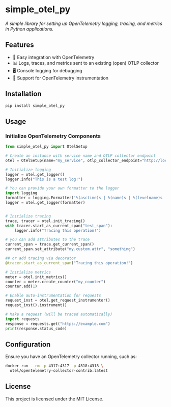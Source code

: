 # simple_otel_py

*A simple library for setting up OpenTelemetry logging, tracing, and metrics in Python applications.*

## Features
- 🔹 Easy integration with OpenTelemetry  
- 📊 Logs, traces, and metrics sent to an existing (open) OTLP collector  
- 🖥️ Console logging for debugging  
- 📡 Support for OpenTelemetry instrumentation  

## Installation
```bash
pip install simple_otel_py
```

## Usage

### Initialize OpenTelemetry Components
```python
from simple_otel_py import OtelSetup

# Create an instance with service name and OTLP collector endpoint
otel = OtelSetup(name="my_service", otlp_collector_endpoint="http://localhost:4317")

# Initialize logging
logger = otel.get_logger()
logger.info("This is a test log!")

# You can provide your own formatter to the logger
import logging
formatter = logging.Formatter('%(asctime)s | %(name)s | %(levelname)s | %(message)s')
logger = otel.get_logger(formatter)


# Initialize tracing
trace, tracer = otel.init_tracing()
with tracer.start_as_current_span("test_span"):
    logger.info("Tracing this operation!")

# you can add attributes to the trace
current_span = trace.get_current_span()
current_span.set_attribute("my.custom.attr", "something")

## or add tracing via decorator
@tracer.start_as_current_span("Tracing this operation!")

# Initialize metrics
meter = otel.init_metrics()
counter = meter.create_counter("my_counter")
counter.add(1)

# Enable auto-instrumentation for requests
request_inst = otel.get_request_instrumentor()
request_inst().instrument()

# Make a request (will be traced automatically)
import requests
response = requests.get("https://example.com")
print(response.status_code)

```

## Configuration
Ensure you have an OpenTelemetry collector running, such as:  
```bash
docker run --rm -p 4317:4317 -p 4318:4318 \
  otel/opentelemetry-collector-contrib:latest
```

## License
This project is licensed under the MIT License.


